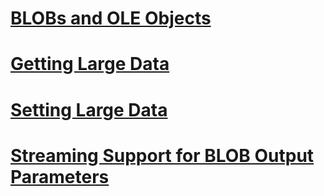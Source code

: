 # [BLOBs and OLE Objects](blobs-and-ole-objects.md)
# [Getting Large Data](getting-large-data.md)
# [Setting Large Data](setting-large-data.md)
# [Streaming Support for BLOB Output Parameters](streaming-support-for-blob-output-parameters.md)
